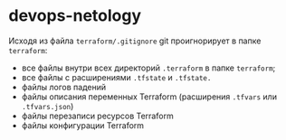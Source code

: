 # devops-netology
Исходя из файла `terraform/.gitignore` git проигнорирует в папке `terraform`:
 - все файлы внутри всех директорий `.terraform` в папке `terraform`;
 - все файлы с расширениями `.tfstate` и `.tfstate.`
 - файлы логов падений
 - файлы описания переменных Terraform (расширения `.tfvars` или `.tfvars.json`)
 - файлы перезаписи ресурсов Terraform
 - файлы конфигурации Terraform